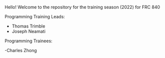 Hello! Welcome to the repository for the training season (2022) for FRC 840

Programming Training Leads:
- Thomas Trimble
- Joseph Neamati


Programming Trainees:

-Charles Zhong